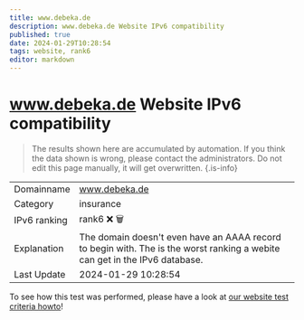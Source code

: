 ```yaml
---
title: www.debeka.de
description: www.debeka.de Website IPv6 compatibility
published: true
date: 2024-01-29T10:28:54
tags: website, rank6
editor: markdown
---
```


# www.debeka.de Website IPv6 compatibility

> The results shown here are accumulated by automation. If you think the data shown is wrong, please contact the administrators. 
> Do not edit this page manually, it will get overwritten.
{.is-info}


|   |   |
| - | - |
| Domainname | www.debeka.de
| Category | insurance |
| IPv6 ranking | rank6 :x: :wastebasket: |
| Explanation | The domain doesn't even have an AAAA record to begin with. The is the worst ranking a webite can get in the IPv6 database. |
| Last Update | 2024-01-29 10:28:54 |

To see how this test was performed, please have a look at [our website test criteria howto](/howto/testcriteria/website)!

